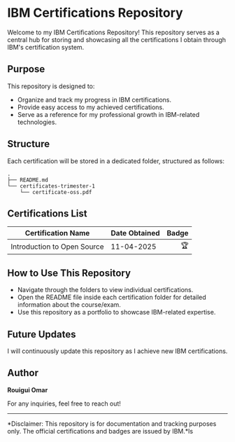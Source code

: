 # IBM Certifications Repository

Welcome to my IBM Certifications Repository! This repository serves as a central hub for storing and showcasing all the certifications I obtain through IBM's certification system.

## Purpose

This repository is designed to:
- Organize and track my progress in IBM certifications.
- Provide easy access to my achieved certifications.
- Serve as a reference for my professional growth in IBM-related technologies.

## Structure

Each certification will be stored in a dedicated folder, structured as follows:

```
.
├── README.md
└── certificates-trimester-1
    └── certificate-oss.pdf
```

## Certifications List

| Certification Name | Date Obtained | Badge |
|-----------------------------|------------|-----------------------------|
| Introduction to Open Source | 11-04-2025 | <div align="right">🏆</div> |

## How to Use This Repository

- Navigate through the folders to view individual certifications.
- Open the README file inside each certification folder for detailed information about the course/exam.
- Use this repository as a portfolio to showcase IBM-related expertise.

## Future Updates

I will continuously update this repository as I achieve new IBM certifications.

## Author

**Rouigui Omar**

For any inquiries, feel free to reach out!

---

*Disclaimer: This repository is for documentation and tracking purposes only. The official certifications and badges are issued by IBM.*ls
